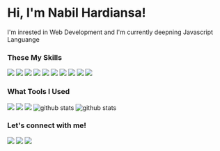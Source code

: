 # Hi, I'm Nabil Hardiansa!
I'm inrested in Web Development and I'm currently deepning Javascript Languange 



### These My Skills
<img src="https://img.icons8.com/color/48/000000/html-5--v1.png"/> <img src="https://img.icons8.com/color/48/000000/css3.png"/> <img src="https://img.icons8.com/color/48/000000/sass.png"/> <img src="https://img.icons8.com/color/48/000000/bootstrap.png"/> <img src="https://img.icons8.com/color/48/000000/javascript.png"/> <img src="https://img.icons8.com/color/48/000000/nodejs.png"/> <img src="https://img.icons8.com/office/48/000000/react.png"/> <img src="https://img.icons8.com/color/48/000000/redux.png"/> <img src="https://img.icons8.com/color/48/000000/webpack.png"/> <img src="https://img.icons8.com/color/48/000000/web-components.png"/>

### What Tools I Used
<img src="https://img.shields.io/badge/Visual_Studio_Code-0078D4?style=for-the-badge&logo=visual%20studio%20code&logoColor=white" />
<img src="https://img.shields.io/badge/Linux_Mint-87CF3E?style=for-the-badge&logo=linux-mint&logoColor=white" />
<img src="https://img.shields.io/badge/Firefox_Browser-FF7139?style=for-the-badge&logo=Firefox-Browser&logoColor=white" />

<img src="https://github-readme-stats.vercel.app/api/?username=nhardiansa&show_icons=true&title_color=fffffff&icon_color=000000&text_color=000000" alt="github stats"/>
<img src="https://github-readme-stats.vercel.app/api/top-langs/?username=nhardiansa&layout=compact" alt="github stats"/>


### Let's connect with me!
[<img src="https://img.shields.io/badge/LinkedIn-0077B5?style=for-the-badge&logo=linkedin&logoColor=white"/>](https://www.linkedin.com/in/nabil-hardiansa)
[<img src="https://img.shields.io/badge/Gmail-D14836?style=for-the-badge&logo=gmail&logoColor=white"/>](mailto:nabilhardiansa02@gmail.com)
[<img src="https://img.shields.io/badge/Instagram-E4405F?style=for-the-badge&logo=instagram&logoColor=white"/>](https://instagram.com/nhardiansa)

